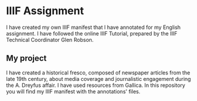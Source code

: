 #  IIIF Assignment

I have created my own IIIF manifest that I have annotated for my English assignment. I have followed the online IIIF Tutorial, prepared by the IIIF Technical Coordinator Glen Robson.

## My project

I have created a historical fresco, composed of newspaper articles from the late 19th century, about media coverage and journalistic engagement during the A. Dreyfus affair. I have used resources from Gallica.
In this repository you will find my IIIF manifest with the annotations' files.
